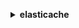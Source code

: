 **<details ><summary style="color:none;">elasticache</summary><blockquote>**

- **<details><summary style="color:none;"><b><u>add-tags-to-resource</b></u></summary><blockquote>**

  * **<p style="color:none;">--resource-name</p>**
  * **<p style="color:none;">--tags</p>**
  * **<p style="color:none;">--cli-input-json</p>**
  * **<p style="color:none;">--cli-input-yaml</p>**
  * **<p style="color:none;">--generate-cli-skeleton</p>**

  </br>

  <p style="color:red;">**Description**</p>

  </br>

  ## **Examples**

  ```bash

  ```
  ```json

  ```

  </br>

- **<details><summary style="color:none;"><b><u>authorize-cache-security-group-ingress</b></u></summary><blockquote>**

  * **<p style="color:none;">--cache-security-group-name</p>**
  * **<p style="color:none;">--ec2-security-group-name</p>**
  * **<p style="color:none;">--ec2-security-group-owner-id</p>**
  * **<p style="color:none;">--cli-input-json</p>**
  * **<p style="color:none;">--cli-input-yaml</p>**
  * **<p style="color:none;">--generate-cli-skeleton</p>**

  </br>

  <p style="color:red;">**Description**</p>

  </br>

  ## **Examples**

  ```bash

  ```
  ```json

  ```

  </br>

- **<details><summary style="color:none;"><b><u>batch-apply-update-action</b></u></summary><blockquote>**

  * **<p style="color:none;">--replication-group-ids</p>**
  * **<p style="color:none;">--cache-cluster-ids</p>**
  * **<p style="color:none;">--service-update-name</p>**
  * **<p style="color:none;">--cli-input-json</p>**
  * **<p style="color:none;">--cli-input-yaml</p>**
  * **<p style="color:none;">--generate-cli-skeleton</p>**

  </br>

  <p style="color:red;">**Description**</p>

  </br>

  ## **Examples**

  ```bash

  ```
  ```json

  ```

  </br>

- **<details><summary style="color:none;"><b><u>batch-stop-update-action</b></u></summary><blockquote>**

  * **<p style="color:none;">--replication-group-ids</p>**
  * **<p style="color:none;">--cache-cluster-ids</p>**
  * **<p style="color:none;">--service-update-name</p>**
  * **<p style="color:none;">--cli-input-json</p>**
  * **<p style="color:none;">--cli-input-yaml</p>**
  * **<p style="color:none;">--generate-cli-skeleton</p>**

  </br>

  <p style="color:red;">**Description**</p>

  </br>

  ## **Examples**

  ```bash

  ```
  ```json

  ```

  </br>

- **<details><summary style="color:none;"><b><u>complete-migration</b></u></summary><blockquote>**

  * **<p style="color:none;">--replication-group-id</p>**
  * **<p style="color:none;">--force</p>**
  * **<p style="color:none;">--no-force</p>**
  * **<p style="color:none;">--cli-input-json</p>**
  * **<p style="color:none;">--cli-input-yaml</p>**
  * **<p style="color:none;">--generate-cli-skeleton</p>**

  </br>

  <p style="color:red;">**Description**</p>

  </br>

  ## **Examples**

  ```bash

  ```
  ```json

  ```

  </br>

- **<details><summary style="color:none;"><b><u>copy-snapshot</b></u></summary><blockquote>**

  * **<p style="color:none;">--source-snapshot-name</p>**
  * **<p style="color:none;">--target-snapshot-name</p>**
  * **<p style="color:none;">--target-bucket</p>**
  * **<p style="color:none;">--kms-key-id</p>**
  * **<p style="color:none;">--tags</p>**
  * **<p style="color:none;">--cli-input-json</p>**
  * **<p style="color:none;">--cli-input-yaml</p>**
  * **<p style="color:none;">--generate-cli-skeleton</p>**

  </br>

  <p style="color:red;">**Description**</p>

  </br>

  ## **Examples**

  ```bash

  ```
  ```json

  ```

  </br>

- **<details><summary style="color:none;"><b><u>create-cache-cluster</b></u></summary><blockquote>**

  * **<p style="color:none;">--cache-cluster-id</p>**
  * **<p style="color:none;">--replication-group-id</p>**
  * **<p style="color:none;">--az-mode</p>**
  * **<p style="color:none;">--preferred-availability-zone</p>**
  * **<p style="color:none;">--preferred-availability-zones</p>**
  * **<p style="color:none;">--num-cache-nodes</p>**
  * **<p style="color:none;">--cache-node-type</p>**
  * **<p style="color:none;">--engine</p>**
  * **<p style="color:none;">--engine-version</p>**
  * **<p style="color:none;">--cache-parameter-group-name</p>**
  * **<p style="color:none;">--cache-subnet-group-name</p>**
  * **<p style="color:none;">--cache-security-group-names</p>**
  * **<p style="color:none;">--security-group-ids</p>**
  * **<p style="color:none;">--tags</p>**
  * **<p style="color:none;">--snapshot-arns</p>**
  * **<p style="color:none;">--snapshot-name</p>**
  * **<p style="color:none;">--preferred-maintenance-window</p>**
  * **<p style="color:none;">--port</p>**
  * **<p style="color:none;">--notification-topic-arn</p>**
  * **<p style="color:none;">--auto-minor-version-upgrade</p>**
  * **<p style="color:none;">--no-auto-minor-version-upgrade</p>**
  * **<p style="color:none;">--snapshot-retention-limit</p>**
  * **<p style="color:none;">--snapshot-window</p>**
  * **<p style="color:none;">--auth-token</p>**
  * **<p style="color:none;">--outpost-mode</p>**
  * **<p style="color:none;">--preferred-outpost-arn</p>**
  * **<p style="color:none;">--preferred-outpost-arns</p>**
  * **<p style="color:none;">--log-delivery-configurations</p>**
  * **<p style="color:none;">--cli-input-json</p>**
  * **<p style="color:none;">--cli-input-yaml</p>**
  * **<p style="color:none;">--generate-cli-skeleton</p>**

  </br>

  <p style="color:red;">**Description**</p>

  </br>

  ## **Examples**

  ```bash

  ```
  ```json

  ```

  </br>

- **<details><summary style="color:none;"><b><u>create-cache-parameter-group</b></u></summary><blockquote>**

  * **<p style="color:none;">--cache-parameter-group-name</p>**
  * **<p style="color:none;">--cache-parameter-group-family</p>**
  * **<p style="color:none;">--description</p>**
  * **<p style="color:none;">--tags</p>**
  * **<p style="color:none;">--cli-input-json</p>**
  * **<p style="color:none;">--cli-input-yaml</p>**
  * **<p style="color:none;">--generate-cli-skeleton</p>**

  </br>

  <p style="color:red;">**Description**</p>

  </br>

  ## **Examples**

  ```bash

  ```
  ```json

  ```

  </br>

- **<details><summary style="color:none;"><b><u>create-cache-security-group</b></u></summary><blockquote>**

  * **<p style="color:none;">--cache-security-group-name</p>**
  * **<p style="color:none;">--description</p>**
  * **<p style="color:none;">--tags</p>**
  * **<p style="color:none;">--cli-input-json</p>**
  * **<p style="color:none;">--cli-input-yaml</p>**
  * **<p style="color:none;">--generate-cli-skeleton</p>**

  </br>

  <p style="color:red;">**Description**</p>

  </br>

  ## **Examples**

  ```bash

  ```
  ```json

  ```

  </br>

- **<details><summary style="color:none;"><b><u>create-cache-subnet-group</b></u></summary><blockquote>**

  * **<p style="color:none;">--cache-subnet-group-name</p>**
  * **<p style="color:none;">--cache-subnet-group-description</p>**
  * **<p style="color:none;">--subnet-ids</p>**
  * **<p style="color:none;">--tags</p>**
  * **<p style="color:none;">--cli-input-json</p>**
  * **<p style="color:none;">--cli-input-yaml</p>**
  * **<p style="color:none;">--generate-cli-skeleton</p>**

  </br>

  <p style="color:red;">**Description**</p>

  </br>

  ## **Examples**

  ```bash

  ```
  ```json

  ```

  </br>

- **<details><summary style="color:none;"><b><u>create-global-replication-group</b></u></summary><blockquote>**

  * **<p style="color:none;">--global-replication-group-id-suffix</p>**
  * **<p style="color:none;">--global-replication-group-description</p>**
  * **<p style="color:none;">--primary-replication-group-id</p>**
  * **<p style="color:none;">--cli-input-json</p>**
  * **<p style="color:none;">--cli-input-yaml</p>**
  * **<p style="color:none;">--generate-cli-skeleton</p>**

  </br>

  <p style="color:red;">**Description**</p>

  </br>

  ## **Examples**

  ```bash

  ```
  ```json

  ```

  </br>

- **<details><summary style="color:none;"><b><u>create-replication-group</b></u></summary><blockquote>**

  * **<p style="color:none;">--replication-group-id</p>**
  * **<p style="color:none;">--replication-group-description</p>**
  * **<p style="color:none;">--global-replication-group-id</p>**
  * **<p style="color:none;">--primary-cluster-id</p>**
  * **<p style="color:none;">--automatic-failover-enabled</p>**
  * **<p style="color:none;">--no-automatic-failover-enabled</p>**
  * **<p style="color:none;">--multi-az-enabled</p>**
  * **<p style="color:none;">--no-multi-az-enabled</p>**
  * **<p style="color:none;">--num-cache-clusters</p>**
  * **<p style="color:none;">--preferred-cache-cluster-azs</p>**
  * **<p style="color:none;">--num-node-groups</p>**
  * **<p style="color:none;">--replicas-per-node-group</p>**
  * **<p style="color:none;">--node-group-configuration</p>**
  * **<p style="color:none;">--cache-node-type</p>**
  * **<p style="color:none;">--engine</p>**
  * **<p style="color:none;">--engine-version</p>**
  * **<p style="color:none;">--cache-parameter-group-name</p>**
  * **<p style="color:none;">--cache-subnet-group-name</p>**
  * **<p style="color:none;">--cache-security-group-names</p>**
  * **<p style="color:none;">--security-group-ids</p>**
  * **<p style="color:none;">--tags</p>**
  * **<p style="color:none;">--snapshot-arns</p>**
  * **<p style="color:none;">--snapshot-name</p>**
  * **<p style="color:none;">--preferred-maintenance-window</p>**
  * **<p style="color:none;">--port</p>**
  * **<p style="color:none;">--notification-topic-arn</p>**
  * **<p style="color:none;">--auto-minor-version-upgrade</p>**
  * **<p style="color:none;">--no-auto-minor-version-upgrade</p>**
  * **<p style="color:none;">--snapshot-retention-limit</p>**
  * **<p style="color:none;">--snapshot-window</p>**
  * **<p style="color:none;">--auth-token</p>**
  * **<p style="color:none;">--transit-encryption-enabled</p>**
  * **<p style="color:none;">--no-transit-encryption-enabled</p>**
  * **<p style="color:none;">--at-rest-encryption-enabled</p>**
  * **<p style="color:none;">--no-at-rest-encryption-enabled</p>**
  * **<p style="color:none;">--kms-key-id</p>**
  * **<p style="color:none;">--user-group-ids</p>**
  * **<p style="color:none;">--log-delivery-configurations</p>**
  * **<p style="color:none;">--cli-input-json</p>**
  * **<p style="color:none;">--cli-input-yaml</p>**
  * **<p style="color:none;">--generate-cli-skeleton</p>**

  </br>

  <p style="color:red;">**Description**</p>

  </br>

  ## **Examples**

  ```bash

  ```
  ```json

  ```

  </br>

- **<details><summary style="color:none;"><b><u>create-snapshot</b></u></summary><blockquote>**

  * **<p style="color:none;">--replication-group-id</p>**
  * **<p style="color:none;">--cache-cluster-id</p>**
  * **<p style="color:none;">--snapshot-name</p>**
  * **<p style="color:none;">--kms-key-id</p>**
  * **<p style="color:none;">--tags</p>**
  * **<p style="color:none;">--cli-input-json</p>**
  * **<p style="color:none;">--cli-input-yaml</p>**
  * **<p style="color:none;">--generate-cli-skeleton</p>**

  </br>

  <p style="color:red;">**Description**</p>

  </br>

  ## **Examples**

  ```bash

  ```
  ```json

  ```

  </br>

- **<details><summary style="color:none;"><b><u>create-user</b></u></summary><blockquote>**

  * **<p style="color:none;">--user-id</p>**
  * **<p style="color:none;">--user-name</p>**
  * **<p style="color:none;">--engine</p>**
  * **<p style="color:none;">--passwords</p>**
  * **<p style="color:none;">--access-string</p>**
  * **<p style="color:none;">--no-password-required</p>**
  * **<p style="color:none;">--no-no-password-required</p>**
  * **<p style="color:none;">--tags</p>**
  * **<p style="color:none;">--cli-input-json</p>**
  * **<p style="color:none;">--cli-input-yaml</p>**
  * **<p style="color:none;">--generate-cli-skeleton</p>**

  </br>

  <p style="color:red;">**Description**</p>

  </br>

  ## **Examples**

  ```bash

  ```
  ```json

  ```

  </br>

- **<details><summary style="color:none;"><b><u>create-user-group</b></u></summary><blockquote>**

  * **<p style="color:none;">--user-group-id</p>**
  * **<p style="color:none;">--engine</p>**
  * **<p style="color:none;">--user-ids</p>**
  * **<p style="color:none;">--tags</p>**
  * **<p style="color:none;">--cli-input-json</p>**
  * **<p style="color:none;">--cli-input-yaml</p>**
  * **<p style="color:none;">--generate-cli-skeleton</p>**

  </br>

  <p style="color:red;">**Description**</p>

  </br>

  ## **Examples**

  ```bash

  ```
  ```json

  ```

  </br>

- **<details><summary style="color:none;"><b><u>decrease-node-groups-in-global-replication-group</b></u></summary><blockquote>**

  * **<p style="color:none;">--global-replication-group-id</p>**
  * **<p style="color:none;">--node-group-count</p>**
  * **<p style="color:none;">--global-node-groups-to-remove</p>**
  * **<p style="color:none;">--global-node-groups-to-retain</p>**
  * **<p style="color:none;">--apply-immediately</p>**
  * **<p style="color:none;">--no-apply-immediately</p>**
  * **<p style="color:none;">--cli-input-json</p>**
  * **<p style="color:none;">--cli-input-yaml</p>**
  * **<p style="color:none;">--generate-cli-skeleton</p>**

  </br>

  <p style="color:red;">**Description**</p>

  </br>

  ## **Examples**

  ```bash

  ```
  ```json

  ```

  </br>

- **<details><summary style="color:none;"><b><u>decrease-replica-count</b></u></summary><blockquote>**

  * **<p style="color:none;">--replication-group-id</p>**
  * **<p style="color:none;">--new-replica-count</p>**
  * **<p style="color:none;">--replica-configuration</p>**
  * **<p style="color:none;">--replicas-to-remove</p>**
  * **<p style="color:none;">--apply-immediately</p>**
  * **<p style="color:none;">--no-apply-immediately</p>**
  * **<p style="color:none;">--cli-input-json</p>**
  * **<p style="color:none;">--cli-input-yaml</p>**
  * **<p style="color:none;">--generate-cli-skeleton</p>**

  </br>

  <p style="color:red;">**Description**</p>

  </br>

  ## **Examples**

  ```bash

  ```
  ```json

  ```

  </br>

- **<details><summary style="color:none;"><b><u>delete-cache-cluster</b></u></summary><blockquote>**

  * **<p style="color:none;">--cache-cluster-id</p>**
  * **<p style="color:none;">--final-snapshot-identifier</p>**
  * **<p style="color:none;">--cli-input-json</p>**
  * **<p style="color:none;">--cli-input-yaml</p>**
  * **<p style="color:none;">--generate-cli-skeleton</p>**

  </br>

  <p style="color:red;">**Description**</p>

  </br>

  ## **Examples**

  ```bash

  ```
  ```json

  ```

  </br>

- **<details><summary style="color:none;"><b><u>delete-cache-parameter-group</b></u></summary><blockquote>**

  * **<p style="color:none;">--cache-parameter-group-name</p>**
  * **<p style="color:none;">--cli-input-json</p>**
  * **<p style="color:none;">--cli-input-yaml</p>**
  * **<p style="color:none;">--generate-cli-skeleton</p>**

  </br>

  <p style="color:red;">**Description**</p>

  </br>

  ## **Examples**

  ```bash

  ```
  ```json

  ```

  </br>

- **<details><summary style="color:none;"><b><u>delete-cache-security-group</b></u></summary><blockquote>**

  * **<p style="color:none;">--cache-security-group-name</p>**
  * **<p style="color:none;">--cli-input-json</p>**
  * **<p style="color:none;">--cli-input-yaml</p>**
  * **<p style="color:none;">--generate-cli-skeleton</p>**

  </br>

  <p style="color:red;">**Description**</p>

  </br>

  ## **Examples**

  ```bash

  ```
  ```json

  ```

  </br>

- **<details><summary style="color:none;"><b><u>delete-cache-subnet-group</b></u></summary><blockquote>**

  * **<p style="color:none;">--cache-subnet-group-name</p>**
  * **<p style="color:none;">--cli-input-json</p>**
  * **<p style="color:none;">--cli-input-yaml</p>**
  * **<p style="color:none;">--generate-cli-skeleton</p>**

  </br>

  <p style="color:red;">**Description**</p>

  </br>

  ## **Examples**

  ```bash

  ```
  ```json

  ```

  </br>

- **<details><summary style="color:none;"><b><u>delete-global-replication-group</b></u></summary><blockquote>**

  * **<p style="color:none;">--global-replication-group-id</p>**
  * **<p style="color:none;">--retain-primary-replication-group</p>**
  * **<p style="color:none;">--no-retain-primary-replication-group</p>**
  * **<p style="color:none;">--cli-input-json</p>**
  * **<p style="color:none;">--cli-input-yaml</p>**
  * **<p style="color:none;">--generate-cli-skeleton</p>**

  </br>

  <p style="color:red;">**Description**</p>

  </br>

  ## **Examples**

  ```bash

  ```
  ```json

  ```

  </br>

- **<details><summary style="color:none;"><b><u>delete-replication-group</b></u></summary><blockquote>**

  * **<p style="color:none;">--replication-group-id</p>**
  * **<p style="color:none;">--retain-primary-cluster</p>**
  * **<p style="color:none;">--no-retain-primary-cluster</p>**
  * **<p style="color:none;">--final-snapshot-identifier</p>**
  * **<p style="color:none;">--cli-input-json</p>**
  * **<p style="color:none;">--cli-input-yaml</p>**
  * **<p style="color:none;">--generate-cli-skeleton</p>**

  </br>

  <p style="color:red;">**Description**</p>

  </br>

  ## **Examples**

  ```bash

  ```
  ```json

  ```

  </br>

- **<details><summary style="color:none;"><b><u>delete-snapshot</b></u></summary><blockquote>**

  * **<p style="color:none;">--snapshot-name</p>**
  * **<p style="color:none;">--cli-input-json</p>**
  * **<p style="color:none;">--cli-input-yaml</p>**
  * **<p style="color:none;">--generate-cli-skeleton</p>**

  </br>

  <p style="color:red;">**Description**</p>

  </br>

  ## **Examples**

  ```bash

  ```
  ```json

  ```

  </br>

- **<details><summary style="color:none;"><b><u>delete-user</b></u></summary><blockquote>**

  * **<p style="color:none;">--user-id</p>**
  * **<p style="color:none;">--cli-input-json</p>**
  * **<p style="color:none;">--cli-input-yaml</p>**
  * **<p style="color:none;">--generate-cli-skeleton</p>**

  </br>

  <p style="color:red;">**Description**</p>

  </br>

  ## **Examples**

  ```bash

  ```
  ```json

  ```

  </br>

- **<details><summary style="color:none;"><b><u>delete-user-group</b></u></summary><blockquote>**

  * **<p style="color:none;">--user-group-id</p>**
  * **<p style="color:none;">--cli-input-json</p>**
  * **<p style="color:none;">--cli-input-yaml</p>**
  * **<p style="color:none;">--generate-cli-skeleton</p>**

  </br>

  <p style="color:red;">**Description**</p>

  </br>

  ## **Examples**

  ```bash

  ```
  ```json

  ```

  </br>

- **<details><summary style="color:none;"><b><u>describe-cache-clusters</b></u></summary><blockquote>**

  * **<p style="color:none;">--cache-cluster-id</p>**
  * **<p style="color:none;">--show-cache-node-info</p>**
  * **<p style="color:none;">--no-show-cache-node-info</p>**
  * **<p style="color:none;">--show-cache-clusters-not-in-replication-groups</p>**
  * **<p style="color:none;">--no-show-cache-clusters-not-in-replication-groups</p>**
  * **<p style="color:none;">--cli-input-json</p>**
  * **<p style="color:none;">--cli-input-yaml</p>**
  * **<p style="color:none;">--starting-token</p>**
  * **<p style="color:none;">--page-size</p>**
  * **<p style="color:none;">--max-items</p>**
  * **<p style="color:none;">--generate-cli-skeleton</p>**

  </br>

  <p style="color:red;">**Description**</p>

  </br>

  ## **Examples**

  ```bash

  ```
  ```json

  ```

  </br>

- **<details><summary style="color:none;"><b><u>describe-cache-engine-versions</b></u></summary><blockquote>**

  * **<p style="color:none;">--engine</p>**
  * **<p style="color:none;">--engine-version</p>**
  * **<p style="color:none;">--cache-parameter-group-family</p>**
  * **<p style="color:none;">--default-only</p>**
  * **<p style="color:none;">--no-default-only</p>**
  * **<p style="color:none;">--cli-input-json</p>**
  * **<p style="color:none;">--cli-input-yaml</p>**
  * **<p style="color:none;">--starting-token</p>**
  * **<p style="color:none;">--page-size</p>**
  * **<p style="color:none;">--max-items</p>**
  * **<p style="color:none;">--generate-cli-skeleton</p>**

  </br>

  <p style="color:red;">**Description**</p>

  </br>

  ## **Examples**

  ```bash

  ```
  ```json

  ```

  </br>

- **<details><summary style="color:none;"><b><u>describe-cache-parameter-groups</b></u></summary><blockquote>**

  * **<p style="color:none;">--cache-parameter-group-name</p>**
  * **<p style="color:none;">--cli-input-json</p>**
  * **<p style="color:none;">--cli-input-yaml</p>**
  * **<p style="color:none;">--starting-token</p>**
  * **<p style="color:none;">--page-size</p>**
  * **<p style="color:none;">--max-items</p>**
  * **<p style="color:none;">--generate-cli-skeleton</p>**

  </br>

  <p style="color:red;">**Description**</p>

  </br>

  ## **Examples**

  ```bash

  ```
  ```json

  ```

  </br>

- **<details><summary style="color:none;"><b><u>describe-cache-parameters</b></u></summary><blockquote>**

  * **<p style="color:none;">--cache-parameter-group-name</p>**
  * **<p style="color:none;">--source</p>**
  * **<p style="color:none;">--cli-input-json</p>**
  * **<p style="color:none;">--cli-input-yaml</p>**
  * **<p style="color:none;">--starting-token</p>**
  * **<p style="color:none;">--page-size</p>**
  * **<p style="color:none;">--max-items</p>**
  * **<p style="color:none;">--generate-cli-skeleton</p>**

  </br>

  <p style="color:red;">**Description**</p>

  </br>

  ## **Examples**

  ```bash

  ```
  ```json

  ```

  </br>

- **<details><summary style="color:none;"><b><u>describe-cache-security-groups</b></u></summary><blockquote>**

  * **<p style="color:none;">--cache-security-group-name</p>**
  * **<p style="color:none;">--cli-input-json</p>**
  * **<p style="color:none;">--cli-input-yaml</p>**
  * **<p style="color:none;">--starting-token</p>**
  * **<p style="color:none;">--page-size</p>**
  * **<p style="color:none;">--max-items</p>**
  * **<p style="color:none;">--generate-cli-skeleton</p>**

  </br>

  <p style="color:red;">**Description**</p>

  </br>

  ## **Examples**

  ```bash

  ```
  ```json

  ```

  </br>

- **<details><summary style="color:none;"><b><u>describe-cache-subnet-groups</b></u></summary><blockquote>**

  * **<p style="color:none;">--cache-subnet-group-name</p>**
  * **<p style="color:none;">--cli-input-json</p>**
  * **<p style="color:none;">--cli-input-yaml</p>**
  * **<p style="color:none;">--starting-token</p>**
  * **<p style="color:none;">--page-size</p>**
  * **<p style="color:none;">--max-items</p>**
  * **<p style="color:none;">--generate-cli-skeleton</p>**

  </br>

  <p style="color:red;">**Description**</p>

  </br>

  ## **Examples**

  ```bash

  ```
  ```json

  ```

  </br>

- **<details><summary style="color:none;"><b><u>describe-engine-default-parameters</b></u></summary><blockquote>**

  * **<p style="color:none;">--cache-parameter-group-family</p>**
  * **<p style="color:none;">--cli-input-json</p>**
  * **<p style="color:none;">--cli-input-yaml</p>**
  * **<p style="color:none;">--starting-token</p>**
  * **<p style="color:none;">--page-size</p>**
  * **<p style="color:none;">--max-items</p>**
  * **<p style="color:none;">--generate-cli-skeleton</p>**

  </br>

  <p style="color:red;">**Description**</p>

  </br>

  ## **Examples**

  ```bash

  ```
  ```json

  ```

  </br>

- **<details><summary style="color:none;"><b><u>describe-events</b></u></summary><blockquote>**

  * **<p style="color:none;">--source-identifier</p>**
  * **<p style="color:none;">--source-type</p>**
  * **<p style="color:none;">--start-time</p>**
  * **<p style="color:none;">--end-time</p>**
  * **<p style="color:none;">--duration</p>**
  * **<p style="color:none;">--cli-input-json</p>**
  * **<p style="color:none;">--cli-input-yaml</p>**
  * **<p style="color:none;">--starting-token</p>**
  * **<p style="color:none;">--page-size</p>**
  * **<p style="color:none;">--max-items</p>**
  * **<p style="color:none;">--generate-cli-skeleton</p>**

  </br>

  <p style="color:red;">**Description**</p>

  </br>

  ## **Examples**

  ```bash

  ```
  ```json

  ```

  </br>

- **<details><summary style="color:none;"><b><u>describe-global-replication-groups</b></u></summary><blockquote>**

  * **<p style="color:none;">--global-replication-group-id</p>**
  * **<p style="color:none;">--show-member-info</p>**
  * **<p style="color:none;">--no-show-member-info</p>**
  * **<p style="color:none;">--cli-input-json</p>**
  * **<p style="color:none;">--cli-input-yaml</p>**
  * **<p style="color:none;">--starting-token</p>**
  * **<p style="color:none;">--page-size</p>**
  * **<p style="color:none;">--max-items</p>**
  * **<p style="color:none;">--generate-cli-skeleton</p>**

  </br>

  <p style="color:red;">**Description**</p>

  </br>

  ## **Examples**

  ```bash

  ```
  ```json

  ```

  </br>

- **<details><summary style="color:none;"><b><u>describe-replication-groups</b></u></summary><blockquote>**

  * **<p style="color:none;">--replication-group-id</p>**
  * **<p style="color:none;">--cli-input-json</p>**
  * **<p style="color:none;">--cli-input-yaml</p>**
  * **<p style="color:none;">--starting-token</p>**
  * **<p style="color:none;">--page-size</p>**
  * **<p style="color:none;">--max-items</p>**
  * **<p style="color:none;">--generate-cli-skeleton</p>**

  </br>

  <p style="color:red;">**Description**</p>

  </br>

  ## **Examples**

  ```bash

  ```
  ```json

  ```

  </br>

- **<details><summary style="color:none;"><b><u>describe-reserved-cache-nodes</b></u></summary><blockquote>**

  * **<p style="color:none;">--reserved-cache-node-id</p>**
  * **<p style="color:none;">--reserved-cache-nodes-offering-id</p>**
  * **<p style="color:none;">--cache-node-type</p>**
  * **<p style="color:none;">--duration</p>**
  * **<p style="color:none;">--product-description</p>**
  * **<p style="color:none;">--offering-type</p>**
  * **<p style="color:none;">--cli-input-json</p>**
  * **<p style="color:none;">--cli-input-yaml</p>**
  * **<p style="color:none;">--starting-token</p>**
  * **<p style="color:none;">--page-size</p>**
  * **<p style="color:none;">--max-items</p>**
  * **<p style="color:none;">--generate-cli-skeleton</p>**

  </br>

  <p style="color:red;">**Description**</p>

  </br>

  ## **Examples**

  ```bash

  ```
  ```json

  ```

  </br>

- **<details><summary style="color:none;"><b><u>describe-reserved-cache-nodes-offerings</b></u></summary><blockquote>**

  * **<p style="color:none;">--reserved-cache-nodes-offering-id</p>**
  * **<p style="color:none;">--cache-node-type</p>**
  * **<p style="color:none;">--duration</p>**
  * **<p style="color:none;">--product-description</p>**
  * **<p style="color:none;">--offering-type</p>**
  * **<p style="color:none;">--cli-input-json</p>**
  * **<p style="color:none;">--cli-input-yaml</p>**
  * **<p style="color:none;">--starting-token</p>**
  * **<p style="color:none;">--page-size</p>**
  * **<p style="color:none;">--max-items</p>**
  * **<p style="color:none;">--generate-cli-skeleton</p>**

  </br>

  <p style="color:red;">**Description**</p>

  </br>

  ## **Examples**

  ```bash

  ```
  ```json

  ```

  </br>

- **<details><summary style="color:none;"><b><u>describe-service-updates</b></u></summary><blockquote>**

  * **<p style="color:none;">--service-update-name</p>**
  * **<p style="color:none;">--service-update-status</p>**
  * **<p style="color:none;">--cli-input-json</p>**
  * **<p style="color:none;">--cli-input-yaml</p>**
  * **<p style="color:none;">--starting-token</p>**
  * **<p style="color:none;">--page-size</p>**
  * **<p style="color:none;">--max-items</p>**
  * **<p style="color:none;">--generate-cli-skeleton</p>**

  </br>

  <p style="color:red;">**Description**</p>

  </br>

  ## **Examples**

  ```bash

  ```
  ```json

  ```

  </br>

- **<details><summary style="color:none;"><b><u>describe-snapshots</b></u></summary><blockquote>**

  * **<p style="color:none;">--replication-group-id</p>**
  * **<p style="color:none;">--cache-cluster-id</p>**
  * **<p style="color:none;">--snapshot-name</p>**
  * **<p style="color:none;">--snapshot-source</p>**
  * **<p style="color:none;">--show-node-group-config</p>**
  * **<p style="color:none;">--no-show-node-group-config</p>**
  * **<p style="color:none;">--cli-input-json</p>**
  * **<p style="color:none;">--cli-input-yaml</p>**
  * **<p style="color:none;">--starting-token</p>**
  * **<p style="color:none;">--page-size</p>**
  * **<p style="color:none;">--max-items</p>**
  * **<p style="color:none;">--generate-cli-skeleton</p>**

  </br>

  <p style="color:red;">**Description**</p>

  </br>

  ## **Examples**

  ```bash

  ```
  ```json

  ```

  </br>

- **<details><summary style="color:none;"><b><u>describe-update-actions</b></u></summary><blockquote>**

  * **<p style="color:none;">--service-update-name</p>**
  * **<p style="color:none;">--replication-group-ids</p>**
  * **<p style="color:none;">--cache-cluster-ids</p>**
  * **<p style="color:none;">--engine</p>**
  * **<p style="color:none;">--service-update-status</p>**
  * **<p style="color:none;">--service-update-time-range</p>**
  * **<p style="color:none;">--update-action-status</p>**
  * **<p style="color:none;">--show-node-level-update-status</p>**
  * **<p style="color:none;">--no-show-node-level-update-status</p>**
  * **<p style="color:none;">--cli-input-json</p>**
  * **<p style="color:none;">--cli-input-yaml</p>**
  * **<p style="color:none;">--starting-token</p>**
  * **<p style="color:none;">--page-size</p>**
  * **<p style="color:none;">--max-items</p>**
  * **<p style="color:none;">--generate-cli-skeleton</p>**

  </br>

  <p style="color:red;">**Description**</p>

  </br>

  ## **Examples**

  ```bash

  ```
  ```json

  ```

  </br>

- **<details><summary style="color:none;"><b><u>describe-user-groups</b></u></summary><blockquote>**

  * **<p style="color:none;">--user-group-id</p>**
  * **<p style="color:none;">--cli-input-json</p>**
  * **<p style="color:none;">--cli-input-yaml</p>**
  * **<p style="color:none;">--starting-token</p>**
  * **<p style="color:none;">--page-size</p>**
  * **<p style="color:none;">--max-items</p>**
  * **<p style="color:none;">--generate-cli-skeleton</p>**

  </br>

  <p style="color:red;">**Description**</p>

  </br>

  ## **Examples**

  ```bash

  ```
  ```json

  ```

  </br>

- **<details><summary style="color:none;"><b><u>describe-users</b></u></summary><blockquote>**

  * **<p style="color:none;">--engine</p>**
  * **<p style="color:none;">--user-id</p>**
  * **<p style="color:none;">--filters</p>**
  * **<p style="color:none;">--cli-input-json</p>**
  * **<p style="color:none;">--cli-input-yaml</p>**
  * **<p style="color:none;">--starting-token</p>**
  * **<p style="color:none;">--page-size</p>**
  * **<p style="color:none;">--max-items</p>**
  * **<p style="color:none;">--generate-cli-skeleton</p>**

  </br>

  <p style="color:red;">**Description**</p>

  </br>

  ## **Examples**

  ```bash

  ```
  ```json

  ```

  </br>

- **<details><summary style="color:none;"><b><u>disassociate-global-replication-group</b></u></summary><blockquote>**

  * **<p style="color:none;">--global-replication-group-id</p>**
  * **<p style="color:none;">--replication-group-id</p>**
  * **<p style="color:none;">--replication-group-region</p>**
  * **<p style="color:none;">--cli-input-json</p>**
  * **<p style="color:none;">--cli-input-yaml</p>**
  * **<p style="color:none;">--generate-cli-skeleton</p>**

  </br>

  <p style="color:red;">**Description**</p>

  </br>

  ## **Examples**

  ```bash

  ```
  ```json

  ```

  </br>

- **<details><summary style="color:none;"><b><u>failover-global-replication-group</b></u></summary><blockquote>**

  * **<p style="color:none;">--global-replication-group-id</p>**
  * **<p style="color:none;">--primary-region</p>**
  * **<p style="color:none;">--primary-replication-group-id</p>**
  * **<p style="color:none;">--cli-input-json</p>**
  * **<p style="color:none;">--cli-input-yaml</p>**
  * **<p style="color:none;">--generate-cli-skeleton</p>**

  </br>

  <p style="color:red;">**Description**</p>

  </br>

  ## **Examples**

  ```bash

  ```
  ```json

  ```

  </br>

- **<details><summary style="color:none;"><b><u>help</b></u></summary><blockquote>**

  * **<p style="color:none;"></p>**

  </br>

  <p style="color:red;">**Description**</p>

  </br>

  ## **Examples**

  ```bash

  ```
  ```json

  ```

  </br>

- **<details><summary style="color:none;"><b><u>increase-node-groups-in-global-replication-group</b></u></summary><blockquote>**

  * **<p style="color:none;">--global-replication-group-id</p>**
  * **<p style="color:none;">--node-group-count</p>**
  * **<p style="color:none;">--regional-configurations</p>**
  * **<p style="color:none;">--apply-immediately</p>**
  * **<p style="color:none;">--no-apply-immediately</p>**
  * **<p style="color:none;">--cli-input-json</p>**
  * **<p style="color:none;">--cli-input-yaml</p>**
  * **<p style="color:none;">--generate-cli-skeleton</p>**

  </br>

  <p style="color:red;">**Description**</p>

  </br>

  ## **Examples**

  ```bash

  ```
  ```json

  ```

  </br>

- **<details><summary style="color:none;"><b><u>increase-replica-count</b></u></summary><blockquote>**

  * **<p style="color:none;">--replication-group-id</p>**
  * **<p style="color:none;">--new-replica-count</p>**
  * **<p style="color:none;">--replica-configuration</p>**
  * **<p style="color:none;">--apply-immediately</p>**
  * **<p style="color:none;">--no-apply-immediately</p>**
  * **<p style="color:none;">--cli-input-json</p>**
  * **<p style="color:none;">--cli-input-yaml</p>**
  * **<p style="color:none;">--generate-cli-skeleton</p>**

  </br>

  <p style="color:red;">**Description**</p>

  </br>

  ## **Examples**

  ```bash

  ```
  ```json

  ```

  </br>

- **<details><summary style="color:none;"><b><u>list-allowed-node-type-modifications</b></u></summary><blockquote>**

  * **<p style="color:none;">--cache-cluster-id</p>**
  * **<p style="color:none;">--replication-group-id</p>**
  * **<p style="color:none;">--cli-input-json</p>**
  * **<p style="color:none;">--cli-input-yaml</p>**
  * **<p style="color:none;">--generate-cli-skeleton</p>**

  </br>

  <p style="color:red;">**Description**</p>

  </br>

  ## **Examples**

  ```bash

  ```
  ```json

  ```

  </br>

- **<details><summary style="color:none;"><b><u>list-tags-for-resource</b></u></summary><blockquote>**

  * **<p style="color:none;">--resource-name</p>**
  * **<p style="color:none;">--cli-input-json</p>**
  * **<p style="color:none;">--cli-input-yaml</p>**
  * **<p style="color:none;">--generate-cli-skeleton</p>**

  </br>

  <p style="color:red;">**Description**</p>

  </br>

  ## **Examples**

  ```bash

  ```
  ```json

  ```

  </br>

- **<details><summary style="color:none;"><b><u>modify-cache-cluster</b></u></summary><blockquote>**

  * **<p style="color:none;">--cache-cluster-id</p>**
  * **<p style="color:none;">--num-cache-nodes</p>**
  * **<p style="color:none;">--cache-node-ids-to-remove</p>**
  * **<p style="color:none;">--az-mode</p>**
  * **<p style="color:none;">--new-availability-zones</p>**
  * **<p style="color:none;">--cache-security-group-names</p>**
  * **<p style="color:none;">--security-group-ids</p>**
  * **<p style="color:none;">--preferred-maintenance-window</p>**
  * **<p style="color:none;">--notification-topic-arn</p>**
  * **<p style="color:none;">--cache-parameter-group-name</p>**
  * **<p style="color:none;">--notification-topic-status</p>**
  * **<p style="color:none;">--apply-immediately</p>**
  * **<p style="color:none;">--no-apply-immediately</p>**
  * **<p style="color:none;">--engine-version</p>**
  * **<p style="color:none;">--auto-minor-version-upgrade</p>**
  * **<p style="color:none;">--no-auto-minor-version-upgrade</p>**
  * **<p style="color:none;">--snapshot-retention-limit</p>**
  * **<p style="color:none;">--snapshot-window</p>**
  * **<p style="color:none;">--cache-node-type</p>**
  * **<p style="color:none;">--auth-token</p>**
  * **<p style="color:none;">--auth-token-update-strategy</p>**
  * **<p style="color:none;">--log-delivery-configurations</p>**
  * **<p style="color:none;">--cli-input-json</p>**
  * **<p style="color:none;">--cli-input-yaml</p>**
  * **<p style="color:none;">--generate-cli-skeleton</p>**

  </br>

  <p style="color:red;">**Description**</p>

  </br>

  ## **Examples**

  ```bash

  ```
  ```json

  ```

  </br>

- **<details><summary style="color:none;"><b><u>modify-cache-parameter-group</b></u></summary><blockquote>**

  * **<p style="color:none;">--cache-parameter-group-name</p>**
  * **<p style="color:none;">--parameter-name-values</p>**
  * **<p style="color:none;">--cli-input-json</p>**
  * **<p style="color:none;">--cli-input-yaml</p>**
  * **<p style="color:none;">--generate-cli-skeleton</p>**

  </br>

  <p style="color:red;">**Description**</p>

  </br>

  ## **Examples**

  ```bash

  ```
  ```json

  ```

  </br>

- **<details><summary style="color:none;"><b><u>modify-cache-subnet-group</b></u></summary><blockquote>**

  * **<p style="color:none;">--cache-subnet-group-name</p>**
  * **<p style="color:none;">--cache-subnet-group-description</p>**
  * **<p style="color:none;">--subnet-ids</p>**
  * **<p style="color:none;">--cli-input-json</p>**
  * **<p style="color:none;">--cli-input-yaml</p>**
  * **<p style="color:none;">--generate-cli-skeleton</p>**

  </br>

  <p style="color:red;">**Description**</p>

  </br>

  ## **Examples**

  ```bash

  ```
  ```json

  ```

  </br>

- **<details><summary style="color:none;"><b><u>modify-global-replication-group</b></u></summary><blockquote>**

  * **<p style="color:none;">--global-replication-group-id</p>**
  * **<p style="color:none;">--apply-immediately</p>**
  * **<p style="color:none;">--no-apply-immediately</p>**
  * **<p style="color:none;">--cache-node-type</p>**
  * **<p style="color:none;">--engine-version</p>**
  * **<p style="color:none;">--cache-parameter-group-name</p>**
  * **<p style="color:none;">--global-replication-group-description</p>**
  * **<p style="color:none;">--automatic-failover-enabled</p>**
  * **<p style="color:none;">--no-automatic-failover-enabled</p>**
  * **<p style="color:none;">--cli-input-json</p>**
  * **<p style="color:none;">--cli-input-yaml</p>**
  * **<p style="color:none;">--generate-cli-skeleton</p>**

  </br>

  <p style="color:red;">**Description**</p>

  </br>

  ## **Examples**

  ```bash

  ```
  ```json

  ```

  </br>

- **<details><summary style="color:none;"><b><u>modify-replication-group</b></u></summary><blockquote>**

  * **<p style="color:none;">--replication-group-id</p>**
  * **<p style="color:none;">--replication-group-description</p>**
  * **<p style="color:none;">--primary-cluster-id</p>**
  * **<p style="color:none;">--snapshotting-cluster-id</p>**
  * **<p style="color:none;">--automatic-failover-enabled</p>**
  * **<p style="color:none;">--no-automatic-failover-enabled</p>**
  * **<p style="color:none;">--multi-az-enabled</p>**
  * **<p style="color:none;">--no-multi-az-enabled</p>**
  * **<p style="color:none;">--node-group-id</p>**
  * **<p style="color:none;">--cache-security-group-names</p>**
  * **<p style="color:none;">--security-group-ids</p>**
  * **<p style="color:none;">--preferred-maintenance-window</p>**
  * **<p style="color:none;">--notification-topic-arn</p>**
  * **<p style="color:none;">--cache-parameter-group-name</p>**
  * **<p style="color:none;">--notification-topic-status</p>**
  * **<p style="color:none;">--apply-immediately</p>**
  * **<p style="color:none;">--no-apply-immediately</p>**
  * **<p style="color:none;">--engine-version</p>**
  * **<p style="color:none;">--auto-minor-version-upgrade</p>**
  * **<p style="color:none;">--no-auto-minor-version-upgrade</p>**
  * **<p style="color:none;">--snapshot-retention-limit</p>**
  * **<p style="color:none;">--snapshot-window</p>**
  * **<p style="color:none;">--cache-node-type</p>**
  * **<p style="color:none;">--auth-token</p>**
  * **<p style="color:none;">--auth-token-update-strategy</p>**
  * **<p style="color:none;">--user-group-ids-to-add</p>**
  * **<p style="color:none;">--user-group-ids-to-remove</p>**
  * **<p style="color:none;">--remove-user-groups</p>**
  * **<p style="color:none;">--no-remove-user-groups</p>**
  * **<p style="color:none;">--log-delivery-configurations</p>**
  * **<p style="color:none;">--cli-input-json</p>**
  * **<p style="color:none;">--cli-input-yaml</p>**
  * **<p style="color:none;">--generate-cli-skeleton</p>**

  </br>

  <p style="color:red;">**Description**</p>

  </br>

  ## **Examples**

  ```bash

  ```
  ```json

  ```

  </br>

- **<details><summary style="color:none;"><b><u>modify-replication-group-shard-configuration</b></u></summary><blockquote>**

  * **<p style="color:none;">--replication-group-id</p>**
  * **<p style="color:none;">--node-group-count</p>**
  * **<p style="color:none;">--apply-immediately</p>**
  * **<p style="color:none;">--no-apply-immediately</p>**
  * **<p style="color:none;">--resharding-configuration</p>**
  * **<p style="color:none;">--node-groups-to-remove</p>**
  * **<p style="color:none;">--node-groups-to-retain</p>**
  * **<p style="color:none;">--cli-input-json</p>**
  * **<p style="color:none;">--cli-input-yaml</p>**
  * **<p style="color:none;">--generate-cli-skeleton</p>**

  </br>

  <p style="color:red;">**Description**</p>

  </br>

  ## **Examples**

  ```bash

  ```
  ```json

  ```

  </br>

- **<details><summary style="color:none;"><b><u>modify-user</b></u></summary><blockquote>**

  * **<p style="color:none;">--user-id</p>**
  * **<p style="color:none;">--access-string</p>**
  * **<p style="color:none;">--append-access-string</p>**
  * **<p style="color:none;">--passwords</p>**
  * **<p style="color:none;">--no-password-required</p>**
  * **<p style="color:none;">--no-no-password-required</p>**
  * **<p style="color:none;">--cli-input-json</p>**
  * **<p style="color:none;">--cli-input-yaml</p>**
  * **<p style="color:none;">--generate-cli-skeleton</p>**

  </br>

  <p style="color:red;">**Description**</p>

  </br>

  ## **Examples**

  ```bash

  ```
  ```json

  ```

  </br>

- **<details><summary style="color:none;"><b><u>modify-user-group</b></u></summary><blockquote>**

  * **<p style="color:none;">--user-group-id</p>**
  * **<p style="color:none;">--user-ids-to-add</p>**
  * **<p style="color:none;">--user-ids-to-remove</p>**
  * **<p style="color:none;">--cli-input-json</p>**
  * **<p style="color:none;">--cli-input-yaml</p>**
  * **<p style="color:none;">--generate-cli-skeleton</p>**

  </br>

  <p style="color:red;">**Description**</p>

  </br>

  ## **Examples**

  ```bash

  ```
  ```json

  ```

  </br>

- **<details><summary style="color:none;"><b><u>purchase-reserved-cache-nodes-offering</b></u></summary><blockquote>**

  * **<p style="color:none;">--reserved-cache-nodes-offering-id</p>**
  * **<p style="color:none;">--reserved-cache-node-id</p>**
  * **<p style="color:none;">--cache-node-count</p>**
  * **<p style="color:none;">--tags</p>**
  * **<p style="color:none;">--cli-input-json</p>**
  * **<p style="color:none;">--cli-input-yaml</p>**
  * **<p style="color:none;">--generate-cli-skeleton</p>**

  </br>

  <p style="color:red;">**Description**</p>

  </br>

  ## **Examples**

  ```bash

  ```
  ```json

  ```

  </br>

- **<details><summary style="color:none;"><b><u>rebalance-slots-in-global-replication-group</b></u></summary><blockquote>**

  * **<p style="color:none;">--global-replication-group-id</p>**
  * **<p style="color:none;">--apply-immediately</p>**
  * **<p style="color:none;">--no-apply-immediately</p>**
  * **<p style="color:none;">--cli-input-json</p>**
  * **<p style="color:none;">--cli-input-yaml</p>**
  * **<p style="color:none;">--generate-cli-skeleton</p>**

  </br>

  <p style="color:red;">**Description**</p>

  </br>

  ## **Examples**

  ```bash

  ```
  ```json

  ```

  </br>

- **<details><summary style="color:none;"><b><u>reboot-cache-cluster</b></u></summary><blockquote>**

  * **<p style="color:none;">--cache-cluster-id</p>**
  * **<p style="color:none;">--cache-node-ids-to-reboot</p>**
  * **<p style="color:none;">--cli-input-json</p>**
  * **<p style="color:none;">--cli-input-yaml</p>**
  * **<p style="color:none;">--generate-cli-skeleton</p>**

  </br>

  <p style="color:red;">**Description**</p>

  </br>

  ## **Examples**

  ```bash

  ```
  ```json

  ```

  </br>

- **<details><summary style="color:none;"><b><u>remove-tags-from-resource</b></u></summary><blockquote>**

  * **<p style="color:none;">--resource-name</p>**
  * **<p style="color:none;">--tag-keys</p>**
  * **<p style="color:none;">--cli-input-json</p>**
  * **<p style="color:none;">--cli-input-yaml</p>**
  * **<p style="color:none;">--generate-cli-skeleton</p>**

  </br>

  <p style="color:red;">**Description**</p>

  </br>

  ## **Examples**

  ```bash

  ```
  ```json

  ```

  </br>

- **<details><summary style="color:none;"><b><u>reset-cache-parameter-group</b></u></summary><blockquote>**

  * **<p style="color:none;">--cache-parameter-group-name</p>**
  * **<p style="color:none;">--reset-all-parameters</p>**
  * **<p style="color:none;">--no-reset-all-parameters</p>**
  * **<p style="color:none;">--parameter-name-values</p>**
  * **<p style="color:none;">--cli-input-json</p>**
  * **<p style="color:none;">--cli-input-yaml</p>**
  * **<p style="color:none;">--generate-cli-skeleton</p>**

  </br>

  <p style="color:red;">**Description**</p>

  </br>

  ## **Examples**

  ```bash

  ```
  ```json

  ```

  </br>

- **<details><summary style="color:none;"><b><u>revoke-cache-security-group-ingress</b></u></summary><blockquote>**

  * **<p style="color:none;">--cache-security-group-name</p>**
  * **<p style="color:none;">--ec2-security-group-name</p>**
  * **<p style="color:none;">--ec2-security-group-owner-id</p>**
  * **<p style="color:none;">--cli-input-json</p>**
  * **<p style="color:none;">--cli-input-yaml</p>**
  * **<p style="color:none;">--generate-cli-skeleton</p>**

  </br>

  <p style="color:red;">**Description**</p>

  </br>

  ## **Examples**

  ```bash

  ```
  ```json

  ```

  </br>

- **<details><summary style="color:none;"><b><u>start-migration</b></u></summary><blockquote>**

  * **<p style="color:none;">--replication-group-id</p>**
  * **<p style="color:none;">--customer-node-endpoint-list</p>**
  * **<p style="color:none;">--cli-input-json</p>**
  * **<p style="color:none;">--cli-input-yaml</p>**
  * **<p style="color:none;">--generate-cli-skeleton</p>**

  </br>

  <p style="color:red;">**Description**</p>

  </br>

  ## **Examples**

  ```bash

  ```
  ```json

  ```

  </br>

- **<details><summary style="color:none;"><b><u>test-failover</b></u></summary><blockquote>**

  * **<p style="color:none;">--replication-group-id</p>**
  * **<p style="color:none;">--node-group-id</p>**
  * **<p style="color:none;">--cli-input-json</p>**
  * **<p style="color:none;">--cli-input-yaml</p>**
  * **<p style="color:none;">--generate-cli-skeleton</p>**

  </br>

  <p style="color:red;">**Description**</p>

  </br>

  ## **Examples**

  ```bash

  ```
  ```json

  ```

  </br>

- **<details><summary style="color:none;"><b><u>wait</b></u></summary><blockquote>**

  * **<p style="color:none;"></p>**

  </br>

  <p style="color:red;">**Description**</p>

  </br>

  ## **Examples**

  ```bash

  ```
  ```json

  ```

  </br>

</blockquote></details>
</blockquote></details>
</blockquote></details>
</blockquote></details>
</blockquote></details>
</blockquote></details>
</blockquote></details>
</blockquote></details>
</blockquote></details>
</blockquote></details>
</blockquote></details>
</blockquote></details>
</blockquote></details>
</blockquote></details>
</blockquote></details>
</blockquote></details>
</blockquote></details>
</blockquote></details>
</blockquote></details>
</blockquote></details>
</blockquote></details>
</blockquote></details>
</blockquote></details>
</blockquote></details>
</blockquote></details>
</blockquote></details>
</blockquote></details>
</blockquote></details>
</blockquote></details>
</blockquote></details>
</blockquote></details>
</blockquote></details>
</blockquote></details>
</blockquote></details>
</blockquote></details>
</blockquote></details>
</blockquote></details>
</blockquote></details>
</blockquote></details>
</blockquote></details>
</blockquote></details>
</blockquote></details>
</blockquote></details>
</blockquote></details>
</blockquote></details>
</blockquote></details>
</blockquote></details>
</blockquote></details>
</blockquote></details>
</blockquote></details>
</blockquote></details>
</blockquote></details>
</blockquote></details>
</blockquote></details>
</blockquote></details>
</blockquote></details>
</blockquote></details>
</blockquote></details>
</blockquote></details>
</blockquote></details>
</blockquote></details>
</blockquote></details>
</blockquote></details>
</blockquote></details>
</blockquote></details>
</blockquote></details>
</blockquote></details>
</blockquote></details>
